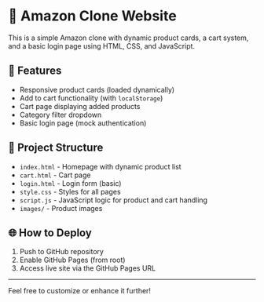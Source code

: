 # 🛒 Amazon Clone Website

This is a simple Amazon clone with dynamic product cards, a cart system, and a basic login page using HTML, CSS, and JavaScript.

## 🚀 Features

- Responsive product cards (loaded dynamically)
- Add to cart functionality (with `localStorage`)
- Cart page displaying added products
- Category filter dropdown
- Basic login page (mock authentication)

## 📁 Project Structure

- `index.html` - Homepage with dynamic product list
- `cart.html` - Cart page
- `login.html` - Login form (basic)
- `style.css` - Styles for all pages
- `script.js` - JavaScript logic for product and cart handling
- `images/` - Product images

## 🌐 How to Deploy

1. Push to GitHub repository
2. Enable GitHub Pages (from root)
3. Access live site via the GitHub Pages URL

---
Feel free to customize or enhance it further!
